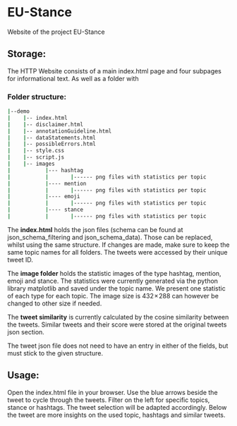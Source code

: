 # EU-Stance
Website of the project EU-Stance


## Storage:

The HTTP Website consists of a main index.html page and four subpages for informational text. As well as a folder with

### Folder structure:

```bash
|--demo
|    |-- index.html
|    |-- disclaimer.html
|    |-- annotationGuideline.html
|    |-- dataStatements.html
|    |-- possibleErrors.html
|    |-- style.css
|    |-- script.js
|    |-- images
|           |--- hashtag
|           |       |------ png files with statistics per topic
|           |---- mention
|           |       |------ png files with statistics per topic
|           |---- emoji
|           |       |------ png files with statistics per topic
|           |---- stance
|           |       |------ png files with statistics per topic
```

The **index.html** holds the json files (schema can be found at json_schema_filtering and json_schema_data). Those can be replaced, whilst using the same structure.
If changes are made, make sure to keep the same topic names for all folders. The tweets were accessed by their unique tweet ID.

The **image folder** holds the statistic images of the type hashtag, mention, emoji and stance. The statistics were currently generated via the python library matplotlib and saved under the topic name. We present one statistic of each type for each topic.
The image size is 432 × 288 can however be changed to other size if needed.

The **tweet similarity** is currently calculated by the cosine similarity between the tweets. Similar tweets and their score were stored at the original tweets json section. 

The tweet json file does not need to have an entry in either of the fields, but must stick to the given structure.



## Usage:

Open the index.html file in your browser.
Use the blue arrows beside the tweet to cycle through the tweets.
Filter on the left for specific topics, stance or hashtags. The tweet selection will be adapted accordingly. 
Below the tweet are more insights on the used topic, hashtags and similar tweets.

